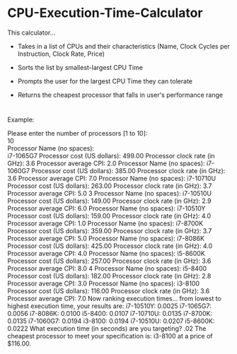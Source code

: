 # CPU-Execution-Time-Calculator

This calculator...  

- Takes in a list of CPUs and their characteristics (Name, Clock Cycles per Instruction, Clock Rate, Price)  

- Sorts the list by smallest-largest CPU Time  

- Prompts the user for the largest CPU Time they can tolerate  

- Returns the cheapest processor that falls in user's performance range
#
Example:

Please enter the number of processors [1 to 10]:<br/>
10<br/>
Processor Name (no spaces):<br/>
i7-1065G7
Processor cost (US dollars):
499.00
Processor clock rate (in GHz):
3.6
Processor average CPI:
2.0
Processor Name (no spaces):
i7-1060G7
Processor cost (US dollars):
385.00
Processor clock rate (in GHz):
3.6
Processor average CPI:
7.0
Processor Name (no spaces):
i7-10710U
Processor cost (US dollars):
263.00
Processor clock rate (in GHz):
3.7
Processor average CPI:
5.0
3
Processor Name (no spaces):
i7-10510U
Processor cost (US dollars):
149.00
Processor clock rate (in GHz):
2.9
Processor average CPI:
6.0
Processor Name (no spaces):
i7-10510Y
Processor cost (US dollars):
159.00
Processor clock rate (in GHz):
4.0
Processor average CPI:
1.0
Processor Name (no spaces):
i7-8700K
Processor cost (US dollars):
359.00
Processor clock rate (in GHz):
3.7
Processor average CPI:
5.0
Processor Name (no spaces):
i7-8086K
Processor cost (US dollars):
425.00
Processor clock rate (in GHz):
4.0
Processor average CPI:
4.0
Processor Name (no spaces):
i5-8600K
Processor cost (US dollars):
257.00
Processor clock rate (in GHz):
3.6
Processor average CPI:
8.0
4
Processor Name (no spaces):
i5-8400
Processor cost (US dollars):
182.00
Processor clock rate (in GHz):
2.8
Processor average CPI:
3.0
Processor Name (no spaces):
i3-8100
Processor cost (US dollars):
116.00
Processor clock rate (in GHz):
3.6
Processor average CPI:
7.0
Now ranking execution times... from lowest to highest execution time, your results are:
i7-10510Y: 0.0025
i7-1065G7: 0.0056
i7-8086K: 0.0100
i5-8400: 0.0107
i7-10710U: 0.0135
i7-8700K: 0.0135
i7-1060G7: 0.0194
i3-8100: 0.0194
i7-10510U: 0.0207
i5-8600K: 0.0222
What execution time (in seconds) are you targeting?
.02
The cheapest processor to meet your specification is: i3-8100 at a price of $116.00.
